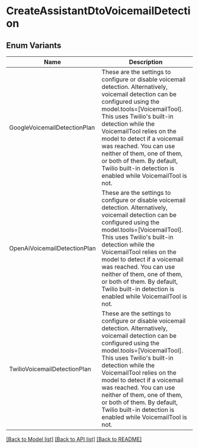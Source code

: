 # CreateAssistantDtoVoicemailDetection

## Enum Variants

| Name | Description |
|---- | -----|
| GoogleVoicemailDetectionPlan | These are the settings to configure or disable voicemail detection. Alternatively, voicemail detection can be configured using the model.tools&#x3D;[VoicemailTool]. This uses Twilio&#39;s built-in detection while the VoicemailTool relies on the model to detect if a voicemail was reached. You can use neither of them, one of them, or both of them. By default, Twilio built-in detection is enabled while VoicemailTool is not. |
| OpenAiVoicemailDetectionPlan | These are the settings to configure or disable voicemail detection. Alternatively, voicemail detection can be configured using the model.tools&#x3D;[VoicemailTool]. This uses Twilio&#39;s built-in detection while the VoicemailTool relies on the model to detect if a voicemail was reached. You can use neither of them, one of them, or both of them. By default, Twilio built-in detection is enabled while VoicemailTool is not. |
| TwilioVoicemailDetectionPlan | These are the settings to configure or disable voicemail detection. Alternatively, voicemail detection can be configured using the model.tools&#x3D;[VoicemailTool]. This uses Twilio&#39;s built-in detection while the VoicemailTool relies on the model to detect if a voicemail was reached. You can use neither of them, one of them, or both of them. By default, Twilio built-in detection is enabled while VoicemailTool is not. |

[[Back to Model list]](../README.md#documentation-for-models) [[Back to API list]](../README.md#documentation-for-api-endpoints) [[Back to README]](../README.md)


